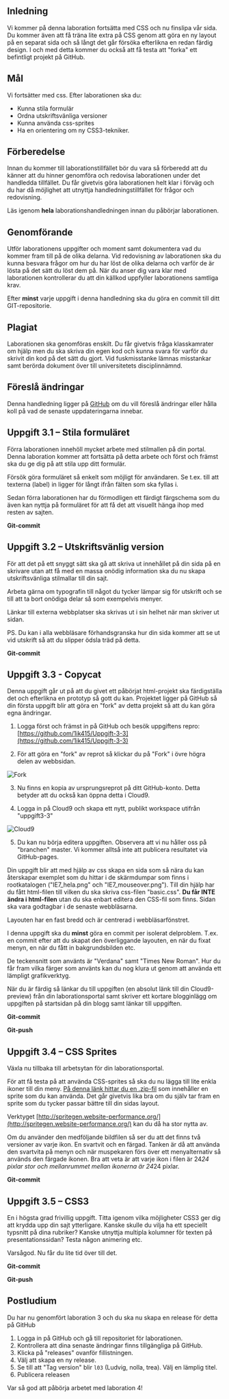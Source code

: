 
## Inledning
Vi kommer på denna laboration fortsätta med CSS och nu finslipa vår sida. Du kommer även att få träna lite extra på CSS genom att göra en ny layout på en separat sida och så långt det går försöka efterlikna en redan färdig design. I och med detta kommer du också att få testa att "forka" ett befintligt projekt på GitHub.

## Mål
Vi fortsätter med css. Efter laborationen ska du:
- Kunna stila formulär
- Ordna utskriftsvänliga versioner
- Kunna använda css-sprites
- Ha en orientering om ny CSS3-tekniker.

## Förberedelse
Innan du kommer till laborationstillfället bör du vara så förberedd att du känner att du hinner genomföra och redovisa laborationen under det handledda tillfället. Du får givetvis göra laborationen helt klar i förväg och du har då möjlighet att utnyttja handledningstillfället för frågor och redovisning. 

Läs igenom **hela** laborationshandledningen innan du påbörjar laborationen.

## Genomförande
Utför laborationens uppgifter och moment samt dokumentera vad du kommer fram till på de olika delarna. Vid redovisning av laborationen ska du kunna besvara frågor om hur du har löst de olika delarna och varför de är lösta på det sätt du löst dem på.
När du anser dig vara klar med laborationen kontrollerar du att din källkod uppfyller laborationens samtliga krav.

Efter **minst** varje uppgift i denna handledning ska du göra en commit till ditt GIT-repositorie. 

## Plagiat
Laborationen ska genomföras enskilt. Du får givetvis fråga klasskamrater om hjälp men du ska skriva din egen kod och kunna svara för varför du skrivit din kod på det sätt du gjort. Vid fuskmisstanke lämnas misstankar samt berörda dokument över till universitetets disciplinnämnd.

## Föreslå ändringar
Denna handledning ligger på [GitHub](https://github.com/1ik415/Kursmaterial/blob/master/Laborationer/Laboration%203.md) om du vill föreslå ändringar eller hålla koll på vad de senaste uppdateringarna innebar.

## Uppgift 3.1 – Stila formuläret
Förra laborationen innehöll mycket arbete med stilmallen på din portal. Denna laboration kommer att fortsätta på detta arbete och först och främst ska du ge dig på att stila upp ditt formulär. 

Försök göra formuläret så enkelt som möjligt för användaren. Se t.ex. till att texterna (label) in ligger för långt ifrån fälten som ska fyllas i. 

Sedan förra laborationen har du förmodligen ett färdigt färgschema som du även kan nyttja på formuläret för att få det att visuellt hänga ihop med resten av sajten.

**Git-commit**

## Uppgift 3.2 – Utskriftsvänlig version
För att det på ett snyggt sätt ska gå att skriva ut innehållet på din sida på en skrivare utan att få med en massa onödig information ska du nu skapa utskriftsvänliga stilmallar till din sajt. 

Arbeta gärna om typografin till något du tycker lämpar sig för utskrift och se till att ta bort onödiga delar så som exempelvis menyer. 

Länkar till externa webbplatser ska skrivas ut i sin helhet när man skriver ut sidan. 

PS. Du kan i alla webbläsare förhandsgranska hur din sida kommer att se ut vid utskrift så att du slipper ödsla träd på detta.

**Git-commit**

## Uppgift 3.3 - Copycat
Denna uppgift går ut på att du givet ett påbörjat html-projekt ska färdigställa det och efterlikna en prototyp så gott du kan. Projektet ligger på GitHub så din första uppgift blir att göra en "fork" av detta projekt så att du kan göra egna ändringar.

1. Logga först och främst in på GitHub och besök uppgiftens repro: [https://github.com/1ik415/Uppgift-3-3](https://github.com/1ik415/Uppgift-3-3)

2. För att göra en "fork" av reprot så klickar du på "Fork" i övre högra delen av webbsidan.

![Fork][github-fork]

3. Nu finns en kopia av ursprungsreprot på ditt GitHub-konto. Detta betyder att du också kan öppna detta i Cloud9.

4. Logga in på Cloud9 och skapa ett nytt, publikt workspace utifrån "uppgift3-3"

![Cloud9][c9-repro]

5. Du kan nu börja editera uppgiften. Observera att vi nu håller oss på "branchen" master. Vi kommer alltså inte att publicera resultatet via GitHub-pages.

Din uppgift blir att med hjälp av css skapa en sida som så nära du kan återskapar exemplet som du hittar i de skärmdumpar som finns i rootkatalogen ("IE7_hela.png" och "IE7_mouseover.png"). Till din hjälp har du fått html-filen till vilken du ska skriva css-filen "basic.css".
 **Du får INTE ändra i html-filen** utan du ska enbart editera den CSS-fil som finns. Sidan ska vara godtagbar i de senaste webbläsarna.

Layouten har en fast bredd och är centrerad i webbläsarfönstret.

I denna uppgift ska du **minst** göra en commit per isolerat delproblem. T.ex. en commit efter att du skapat den överliggande layouten, en när du fixat menyn, en när du fått in bakgrundsbilden etc.

De teckensnitt som använts är "Verdana" samt "Times New Roman". Hur du får fram vilka färger som använts kan du nog klura ut genom att använda ett lämpligt grafikverktyg.

När du är färdig så länkar du till uppgiften (en absolut länk till din Cloud9-preview) från din laborationsportal samt skriver ett kortare blogginlägg om uppgiften på startsidan på din blogg samt länkar till uppgiften.

**Git-commit**

**Git-push**

## Uppgift 3.4 – CSS Sprites
Växla nu tillbaka till arbetsytan för din laborationsportal.

För att få testa på att använda CSS-sprites så ska du nu lägga till lite enkla ikoner till din meny. 
[På denna länk hittar du en .zip-fil](https://github.com/1ik415/Kursmaterial/blob/master/Laborationer/uppgift3.4.zip) som innehåller en sprite som du kan använda. Det går givetvis lika bra om du själv tar fram en sprite som du tycker passar bättre till din sidas layout. 

Verktyget [http://spritegen.website-performance.org/](http://spritegen.website-performance.org/) kan du då ha stor nytta av.

Om du använder den medföljande bildfilen så ser du att det finns två versioner av varje ikon. En svartvit och en färgad. Tanken är då att använda den svartvita på menyn och när muspekaren förs över ett menyalternativ så används den färgade ikonen. Bra att veta är att varje ikon i filen är 24*24 pixlar stor och mellanrummet mellan ikonerna är 24*24 pixlar.

**Git-commit**

## Uppgift 3.5 – CSS3
En i högsta grad frivillig uppgift. Titta igenom vilka möjligheter CSS3 ger dig att krydda upp din sajt ytterligare. Kanske skulle du vilja ha ett speciellt typsnitt på dina rubriker? Kanske utnyttja multipla kolumner för texten på presentationssidan? Testa någon animering etc. 

Varsågod. Nu får du lite tid över till det.

**Git-commit**

**Git-push**

## Postludium
Du har nu genomfört laboration 3 och du ska nu skapa en release för detta på GitHub

1. Logga in på GitHub och gå till repositoriet för laborationen.
2. Kontrollera att dina senaste ändringar finns tillgängliga på GitHub.
3. Klicka på "releases" ovanför fillistningen.
4. Välj att skapa en ny release.
5. Se till att "Tag version" blir `l03` (Ludvig, nolla, trea).
Välj en lämplig titel.
6. Publicera releasen

Var så god att påbörja arbetet med laboration 4!


[github-fork]: https://github.com/1ik415/Kursmaterial/raw/master/Laborationer/pics/github-fork.png

[c9-repro]: https://github.com/1ik415/Kursmaterial/raw/master/Laborationer/pics/c9-repro.png